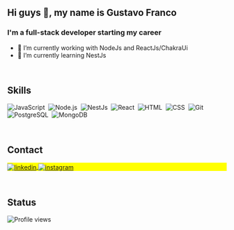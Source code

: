 ## Hi guys 👋, my name is Gustavo Franco

### I'm a full-stack developer starting my career

- 🔭 I’m currently working with NodeJs and ReactJs/ChakraUi
- 🌱 I’m currently learning NestJs

<br>

<!--
- 👯 I’m looking to collaborate on ...
- 🤔 I’m looking for help with ...
- 💬 Ask me about ...
- 📫 How to reach me: ...
- 😄 Pronouns: ...
- ⚡ Fun fact: ...
-->

## Skills

![JavaScript](https://img.shields.io/badge/-JavaScript-05122A?style=flat&logo=javascript)&nbsp;
![Node.js](https://img.shields.io/badge/-Node.js-05122A?style=flat&logo=node.js)&nbsp;
![NestJs](https://img.shields.io/badge/-NestJs-05122A?style=flat&logo=nestjs)&nbsp;
![React](https://img.shields.io/badge/-React-05122A?style=flat&logo=react)&nbsp;
![HTML](https://img.shields.io/badge/-HTML-05122A?style=flat&logo=HTML5)&nbsp;
![CSS](https://img.shields.io/badge/-CSS-05122A?style=flat&logo=CSS3&logoColor=1572B6)&nbsp;
![Git](https://img.shields.io/badge/-Git-05122A?style=flat&logo=git)&nbsp;
![PostgreSQL](https://img.shields.io/badge/-PostgreSQL-05122A?style=flat&logo=postgresql)&nbsp;
![MongoDB](https://img.shields.io/badge/-MongoDB-05122A?style=flat&logo=mongodb)&nbsp;

<br>

## Contact

<p align="left" style="background:yellow">
<a href="https://linkedin.com/in/gustavo-franco" target="_blank">
  <img align="center" src="https://img.shields.io/badge/-gustavo--franco-05122A?style=flat&logo=linkedin" alt="linkedin"/>
</a>
<a href="https://instagram.com/gustaavofz" target="_blank">
 <img align="center" src="https://img.shields.io/badge/-gustaavofz-05122A?style=flat&logo=instagram" alt="instagram"/>
</a>
</p>

<br>

## Status
<p align="left"> <img src="https://komarev.com/ghpvc/?username=gustavofz&color=blue" alt="Profile views" /> </p>
